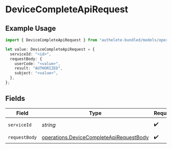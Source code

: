 # DeviceCompleteApiRequest

## Example Usage

```typescript
import { DeviceCompleteApiRequest } from "authelete-bundled/models/operations";

let value: DeviceCompleteApiRequest = {
  serviceId: "<id>",
  requestBody: {
    userCode: "<value>",
    result: "AUTHORIZED",
    subject: "<value>",
  },
};
```

## Fields

| Field                                                                                              | Type                                                                                               | Required                                                                                           | Description                                                                                        |
| -------------------------------------------------------------------------------------------------- | -------------------------------------------------------------------------------------------------- | -------------------------------------------------------------------------------------------------- | -------------------------------------------------------------------------------------------------- |
| `serviceId`                                                                                        | *string*                                                                                           | :heavy_check_mark:                                                                                 | A service ID.                                                                                      |
| `requestBody`                                                                                      | [operations.DeviceCompleteApiRequestBody](../../models/operations/devicecompleteapirequestbody.md) | :heavy_check_mark:                                                                                 | N/A                                                                                                |